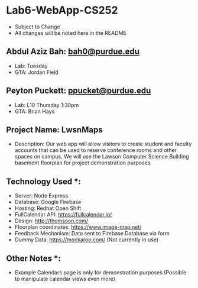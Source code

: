 # Lab6-WebApp-CS252
- Subject to Change
- All changes will be noted here in the README

## Abdul Aziz Bah: bah0@purdue.edu
- Lab: Tuesday
- GTA: Jordan Field

## Peyton Puckett: ppucket@purdue.edu
- Lab: L10 Thursday 1:30pm
- GTA: Brian Hays

## Project Name: LwsnMaps
- Description: Our web app will allow visitors to create student and faculty accounts that can be used to reserve conference rooms and other spaces on campus. We will use the Lawson Computer Science Building basement floorplan for project demonstration purposes.  

## Technology Used *: 
- Server: Node Express
- Database: Google Firebase
- Hosting: Redhat Open Shift
- FullCalendar API: https://fullcalendar.io/
- Design: http://thomsoon.com/
- Floorplan coordinates: https://www.image-map.net/
- Feedback Mechanism: Data sent to Firebase Database via form
- Dummy Data: https://mockaroo.com/ (Not currently in use)

## Other Notes *: 
- Example Calendars page is only for demonstration purposes (Possible to manipulate calendar views even more)
